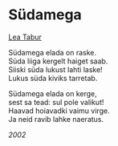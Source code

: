 # Südamega

[Lea Tabur](./)

Südamega elada on raske.  
Süda liiga kergelt haiget saab.  
Siiski süda lukust lahti laske!  
Lukus süda kiviks tarretab.

Südamega elada on kerge,  
sest sa tead: sul pole valikut!  
Haavad hoiavadki vaimu virge.  
Ja neid ravib lahke naeratus.

_2002_

